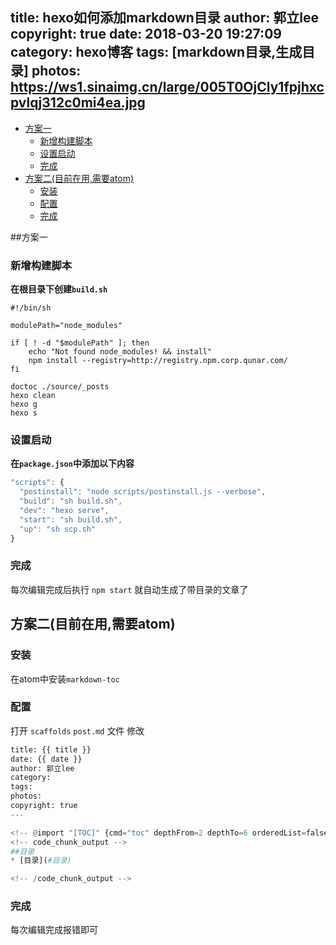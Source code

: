 title: hexo如何添加markdown目录
author: 郭立lee
copyright: true
date: 2018-03-20 19:27:09
category: hexo博客
tags: [markdown目录,生成目录]
photos: https://ws1.sinaimg.cn/large/005T0OjCly1fpjhxcpvlqj312c0mi4ea.jpg
---


<!-- @import "[TOC]" {cmd="toc" depthFrom=2 depthTo=6 orderedList=false} -->
<!-- code_chunk_output -->

* [方案一](#方案一)
	* [新增构建脚本](#新增构建脚本)
	* [设置启动](#设置启动)
	* [完成](#完成)
* [方案二(目前在用,需要atom)](#方案二目前在用需要atom)
	* [安装](#安装)
	* [配置](#配置)
	* [完成](#完成-1)

<!-- /code_chunk_output -->


##方案一

### 新增构建脚本

**在根目录下创建`build.sh`**

```Shell
#!/bin/sh

modulePath="node_modules"

if [ ! -d "$modulePath" ]; then
    echo "Not found node_modules! && install"
    npm install --registry=http://registry.npm.corp.qunar.com/
fi

doctoc ./source/_posts
hexo clean
hexo g
hexo s
```

### 设置启动

**在`package.json`中添加以下内容**

```JavaScript
"scripts": {
  "postinstall": "node scripts/postinstall.js --verbose",
  "build": "sh build.sh",
  "dev": "hexo serve",
  "start": "sh build.sh",
  "up": "sh scp.sh"
}
```

### 完成
每次编辑完成后执行 `npm start` 就自动生成了带目录的文章了

## 方案二(目前在用,需要atom)

### 安装

在atom中安装`markdown-toc`

### 配置

打开 `scaffolds` `post.md` 文件 修改
```python
title: {{ title }}
date: {{ date }}
author: 郭立lee
category:
tags:
photos:
copyright: true
---

<!-- @import "[TOC]" {cmd="toc" depthFrom=2 depthTo=6 orderedList=false} -->
<!-- code_chunk_output -->
##目录
* [目录](#目录)

<!-- /code_chunk_output -->

```

### 完成

每次编辑完成报错即可
